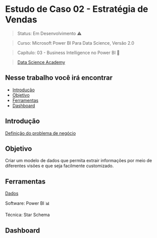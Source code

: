 # Estudo de Caso 02 - Estratégia de Vendas

> Status: Em Desenvolvimento ⚠️

> Curso: Microsoft Power BI Para Data Science, Versão 2.0 

> Capítulo: 03 - Business Intelligence no Power BI 📝

> [Data Science Academy](https://www.datascienceacademy.com.br/)

## Nesse trabalho você irá encontrar 
- [Introdução](#introdução)
- [Objetivo](#objetivo)
- [Ferramentas](#ferramentas)
- [Dashboard](#dashboard)

## Introdução

[Definição do problema de negócio](https://github.com/GabrieleGVieira/Estudo-de-Caso-02/blob/main/docs/EstudoCaso2.pdf)

## Objetivo

Criar um modelo de dados que permita extrair informações por meio de diferentes visões e que seja facilmente customizado.


## Ferramentas

[Dados](https://github.com/GabrieleGVieira/Estudo-de-Caso-02/blob/main/docs/Vendas.xlsx)

Software: Power BI 📊

Técnica: Star Schema

## Dashboard
